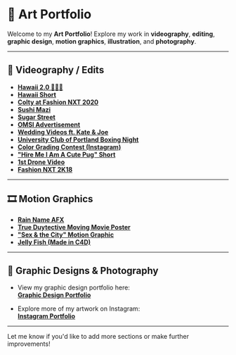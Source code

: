 # 🎨 Art Portfolio

Welcome to my **Art Portfolio**! Explore my work in **videography**, **editing**, **graphic design**, **motion graphics**, **illustration**, and **photography**.

---

## 🎥 Videography / Edits

- [**Hawaii 2.0 🌺🌴🤙**](https://youtube.com/shorts/VUjdDRpFHHs) 
- [**Hawaii Short**](https://youtu.be/4wq28H_aIQk)   
- [**Colty at Fashion NXT 2020**](https://youtu.be/KVc6wtPUZNY)  
- [**Sushi Mazi**](https://youtu.be/K1xFrcRY_Uo)  
- [**Sugar Street**](https://youtu.be/yE9MsuXJkXs)  
- [**OMSI Advertisement**](https://youtu.be/Mm-QtD_Dops)  
- [**Wedding Videos ft. Kate & Joe**](https://youtu.be/exHf-2O2mF4)  
- [**University Club of Portland Boxing Night**](https://youtu.be/ZOfwYqSGlqo)  
- [**Color Grading Contest (Instagram)**](https://youtube.com/shorts/f2jLWXVXay4)  
- [**"Hire Me I Am A Cute Pug" Short**](https://youtu.be/Rah6su9oV90)  
- [**1st Drone Video**](https://youtu.be/YEHEWknutJY)  
- [**Fashion NXT 2K18**](https://youtu.be/w0z0zdHA63E)  

---

## 🎞️ Motion Graphics

- [**Rain Name AFX**](https://youtu.be/iWUoEF_-wY8)  
- [**True Duytective Moving Movie Poster**](https://youtu.be/dVeozG2mz7o)  
- [**"Sex & the City" Motion Graphic**](https://youtu.be/uoOHeW8Jopk)  
- [**Jelly Fish (Made in C4D)**](https://youtu.be/Pf8ofIPpmMw)  

---

## 🎨 Graphic Designs & Photography

- View my graphic design portfolio here:  
  [**Graphic Design Portfolio**](https://drive.google.com/drive/folders/11zS9nrMpsWBGXIpt-Y3CRpHO88ulGCNc?usp=drive_link)  

- Explore more of my artwork on Instagram:  
  [**Instagram Portfolio**](https://www.instagram.com/duyle.eth/)  

---

Let me know if you'd like to add more sections or make further improvements!
